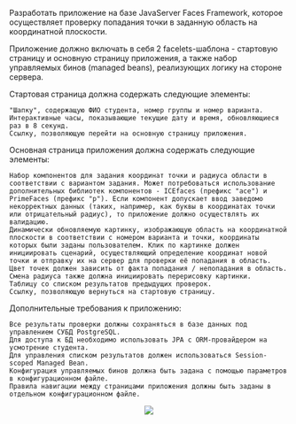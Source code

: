 Разработать приложение на базе JavaServer Faces Framework, которое осуществляет проверку попадания точки в заданную область на координатной плоскости.

Приложение должно включать в себя 2 facelets-шаблона - стартовую страницу и основную страницу приложения, а также набор управляемых бинов (managed beans), реализующих логику на стороне сервера.

Стартовая страница должна содержать следующие элементы:

    "Шапку", содержащую ФИО студента, номер группы и номер варианта.
    Интерактивные часы, показывающие текущие дату и время, обновляющиеся раз в 8 секунд.
    Ссылку, позволяющую перейти на основную страницу приложения.

Основная страница приложения должна содержать следующие элементы:

    Набор компонентов для задания координат точки и радиуса области в соответствии с вариантом задания. Может потребоваться использование дополнительных библиотек компонентов - ICEfaces (префикс "ace") и PrimeFaces (префикс "p"). Если компонент допускает ввод заведомо некорректных данных (таких, например, как буквы в координатах точки или отрицательный радиус), то приложение должно осуществлять их валидацию.
    Динамически обновляемую картинку, изображающую область на координатной плоскости в соответствии с номером варианта и точки, координаты которых были заданы пользователем. Клик по картинке должен инициировать сценарий, осуществляющий определение координат новой точки и отправку их на сервер для проверки её попадания в область. Цвет точек должен зависить от факта попадания / непопадания в область. Смена радиуса также должна инициировать перерисовку картинки.
    Таблицу со списком результатов предыдущих проверок.
    Ссылку, позволяющую вернуться на стартовую страницу.

Дополнительные требования к приложению:

    Все результаты проверки должны сохраняться в базе данных под управлением СУБД PostgreSQL.
    Для доступа к БД необходимо использовать JPA с ORM-провайдером на усмотрение студента.
    Для управления списком результатов должен использоваться Session-scoped Managed Bean.
    Конфигурация управляемых бинов должна быть задана с помощью параметров в конфигурационном файле.
    Правила навигации между страницами приложения должны быть заданы в отдельном конфигурационном файле.
<p align="center">
     <img src="area.png"/>
</p>

